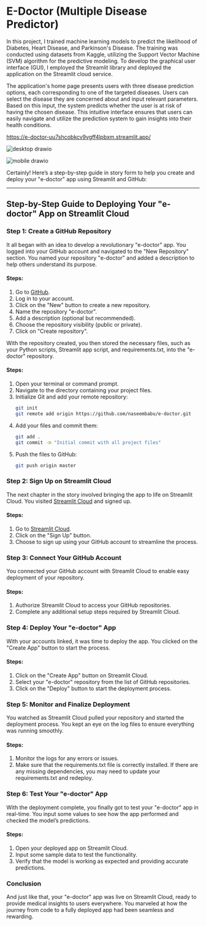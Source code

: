 # E-Doctor  (Multiple Disease Predictor)
In this project, I trained machine learning models to predict the likelihood of Diabetes, Heart Disease, and Parkinson's Disease. The training was conducted using datasets from Kaggle, utilizing the Support Vector Machine (SVM) algorithm for the predictive modeling. To develop the graphical user interface (GUI), I employed the Streamlit library and deployed the application on the Streamlit cloud service.

The application's home page presents users with three disease prediction options, each corresponding to one of the targeted diseases. Users can select the disease they are concerned about and input relevant parameters. Based on this input, the system predicts whether the user is at risk of having the chosen disease. This intuitive interface ensures that users can easily navigate and utilize the prediction system to gain insights into their health conditions.

https://e-doctor-uu7shcobkcv9vgff4lpbxm.streamlit.app/

![desktop drawio](https://github.com/naseembabu/e-doctor/assets/71367662/634cb7e4-85ef-401a-bc63-67c5a9d8de7f)


![mobile drawio](https://github.com/naseembabu/e-doctor/assets/71367662/9ab58df7-1299-4d1e-8b77-b34b5450d6b7)



Certainly! Here’s a step-by-step guide in story form to help you create and deploy your "e-doctor" app using Streamlit and GitHub:

---

## Step-by-Step Guide to Deploying Your "e-doctor" App on Streamlit Cloud

### Step 1: Create a GitHub Repository
It all began with an idea to develop a revolutionary "e-doctor" app. You logged into your GitHub account and navigated to the "New Repository" section. You named your repository "e-doctor" and added a description to help others understand its purpose.

#### Steps:
1. Go to [GitHub](https://github.com).
2. Log in to your account.
3. Click on the "New" button to create a new repository.
4. Name the repository "e-doctor".
5. Add a description (optional but recommended).
6. Choose the repository visibility (public or private).
7. Click on "Create repository".

With the repository created, you then stored the necessary files, such as your Python scripts, Streamlit app script, and requirements.txt, into the "e-doctor" repository.

#### Steps:
1. Open your terminal or command prompt.
2. Navigate to the directory containing your project files.
3. Initialize Git and add your remote repository:
   ```bash
   git init
   git remote add origin https://github.com/naseembabu/e-doctor.git
   ```
4. Add your files and commit them:
   ```bash
   git add .
   git commit -m "Initial commit with all project files"
   ```
5. Push the files to GitHub:
   ```bash
   git push origin master
   ```

### Step 2: Sign Up on Streamlit Cloud
The next chapter in the story involved bringing the app to life on Streamlit Cloud. You visited [Streamlit Cloud](https://streamlit.io/cloud) and signed up.

#### Steps:
1. Go to [Streamlit Cloud](https://streamlit.io/cloud).
2. Click on the "Sign Up" button.
3. Choose to sign up using your GitHub account to streamline the process.

### Step 3: Connect Your GitHub Account
You connected your GitHub account with Streamlit Cloud to enable easy deployment of your repository.

#### Steps:
1. Authorize Streamlit Cloud to access your GitHub repositories.
2. Complete any additional setup steps required by Streamlit Cloud.

### Step 4: Deploy Your "e-doctor" App
With your accounts linked, it was time to deploy the app. You clicked on the "Create App" button to start the process.

#### Steps:
1. Click on the "Create App" button on Streamlit Cloud.
2. Select your "e-doctor" repository from the list of GitHub repositories.
3. Click on the "Deploy" button to start the deployment process.

### Step 5: Monitor and Finalize Deployment
You watched as Streamlit Cloud pulled your repository and started the deployment process. You kept an eye on the log files to ensure everything was running smoothly.

#### Steps:
1. Monitor the logs for any errors or issues.
2. Make sure that the requirements.txt file is correctly installed. If there are any missing dependencies, you may need to update your requirements.txt and redeploy.

### Step 6: Test Your "e-doctor" App
With the deployment complete, you finally got to test your "e-doctor" app in real-time. You input some values to see how the app performed and checked the model’s predictions.

#### Steps:
1. Open your deployed app on Streamlit Cloud.
2. Input some sample data to test the functionality.
3. Verify that the model is working as expected and providing accurate predictions.

### Conclusion
And just like that, your "e-doctor" app was live on Streamlit Cloud, ready to provide medical insights to users everywhere. You marveled at how the journey from code to a fully deployed app had been seamless and rewarding.
